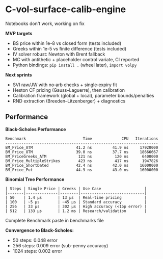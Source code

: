 # C-vol-surface-calib-engine

Notebooks don't work, working on fix

**MVP targets**
- BS price within 1e-8 vs closed form (tests included)
- Greeks within 1e-5 vs finite difference (tests included)
- IV solver robust: Newton with Brent fallback
- MC with antithetic + placeholder control variate, CI reported
- Python bindings: `pip install .` (wheel later), `import volpy`


**Next sprints**
- SVI raw/JW with no‑arb checks + single‑expiry fit
- Heston CF pricing (Gauss–Laguerre), then calibration
- Calibration framework (global + local), parameter bounds/penalties
- RND extraction (Breeden–Litzenberger) + diagnostics

## Performance
**Black-Scholes Performance**
```
Benchmark                         Time             CPU   Iterations
-------------------------------------------------------------------
BM_Price_ATM                   41.2 ns         41.9 ns     17920000
BM_Price_OTM                   39.0 ns         37.7 ns     18666667
BM_PriceGreeks_ATM              121 ns          120 ns      6400000
BM_Price_MultipleStrikes        423 ns          417 ns      1947826
BM_Price_ShortDated            42.4 ns         42.0 ns     16000000
BM_Price_Put                   44.9 ns         43.0 ns     16000000
```

**Binomial Tree Performance**
```
| Steps | Single Price | Greeks | Use Case                   |
|-------|--------------|--------|----------------------------|
| 50    | 1.4 μs       | 13 μs  | Real-time pricing          |
| 100   | ~5 μs        | ~45 μs | Standard accuracy          |
| 256   | 33 μs        | 302 μs | High accuracy (<1bp error) |
| 512   | 133 μs       | 1.2 ms | Research/validation        |
```
Complete Benchmark paste in benchmarks file

**Convergence to Black-Scholes:**
- 50 steps: 0.048 error
- 256 steps: 0.009 error (sub-penny accuracy)
- 1024 steps: 0.002 error

